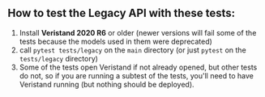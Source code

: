 ## How to test the Legacy API with these tests:

1. Install **Veristand 2020 R6** or older (newer versions will fail some of the tests because the models used in them were deprecated)
2. call `pytest tests/legacy` on the `main` directory (or just `pytest` on the `tests/legacy` directory)
3. Some of the tests open Veristand if not already opened, but other tests do not, so if you are running a subtest of the tests, you'll need to have Veristand running (but nothing should be deployed).